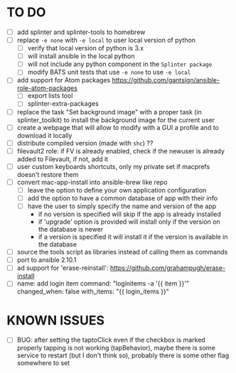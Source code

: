 # TO DO
* [ ] add splinter and splinter-tools to homebrew
* [ ] replace `-e none` with `-e local` to user local version of python
  * [ ] verify that local version of python is 3.x
  * [ ] will install ansible in the local python
  * [ ] will not include any python component in the `Splinter package`
  * [ ] modify BATS unit tests that use `-e none` to use `-e local`
* [ ] add support for Atom packages https://github.com/gantsign/ansible-role-atom-packages
  * [ ] export lists tool
  * [ ] splinter-extra-packages
* [ ] replace the task "Set background image" with a proper task (in splinter_toolkit) to install the background image for the current user
* [ ] create a webpage that will allow to modify with a GUI a profile and to download it locally
* [ ] distribute compiled version (made with `shc`) ??
* [ ] filevault2 role: if FV is already enabled, check if the newuser is already added to Filevault, if not, add it
* [ ] user custom keyboards shortcuts, only my private set if macprefs doesn't restore them
* [ ] convert mac-app-install into ansible-brew like repo
  * [ ] leave the option to define your own application configuration
  * [ ] add the option to have a common database of app with their info
  * [ ] have the user to simply specify the name and version of the app
    * if no version is specified will skip if the app is already installed
    * if 'upgrade' option is provided will install only if the version on the database is newer
    * if a version is specified it will install it if the version is available in the database
* [ ] source the tools script as libraries instead of calling them as commands
* [ ] port to ansible 2.10.1
* [ ] ad support for 'erase-reinstall': https://github.com/grahampugh/erase-install
* [ ] name: add login item
  command: "loginitems -a '{{ item }}'"
  changed_when: false
  with_items: "{{ login_items }}"

# KNOWN ISSUES
* [ ] BUG: after setting the taptoClick even if the checkbox is marked properly tapping is not working (tapBehavior), maybe there is some service to restart (but I don't think so), probably there is some other flag somewhere to set
